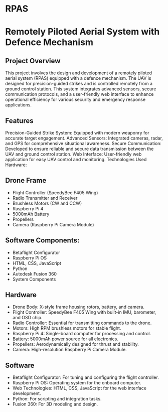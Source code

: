 # RPAS

# Remotely Piloted Aerial System with Defence Mechanism
## Project Overview
This project involves the design and development of a remotely piloted aerial system (RPAS) equipped with a defence mechanism. The UAV is designed for precision-guided strikes and is controlled remotely from a ground control station. This system integrates advanced sensors, secure communication protocols, and a user-friendly web interface to enhance operational efficiency for various security and emergency response applications.

## Features
Precision-Guided Strike System: Equipped with modern weaponry for accurate target engagement.
Advanced Sensors: Integrated cameras, radar, and GPS for comprehensive situational awareness.
Secure Communication: Developed to ensure reliable and secure data transmission between the UAV and ground control station.
Web Interface: User-friendly web application for easy UAV control and monitoring.
Technologies Used
Hardware:

## Drone Frame
- Flight Controller (SpeedyBee F405 Wing)
- Radio Transmitter and Receiver
- Brushless Motors (CW and CCW)
- Raspberry Pi 4
- 5000mAh Battery
- Propellers
- Camera (Raspberry Pi Camera Module)

## Software Components:
- Betaflight Configurator
- Raspberry Pi OS
- HTML, CSS, JavaScript
- Python
- Autodesk Fusion 360
- System Components

## Hardware
- Drone Body: X-style frame housing rotors, battery, and camera.
- Flight Controller: SpeedyBee F405 Wing with built-in IMU, barometer, and OSD chip.
- Radio Controller: Essential for transmitting commands to the drone.
- Motors: High RPM brushless motors for stable flight.
- Raspberry Pi 4: Single-board computer for processing and control.
- Battery: 5000mAh power source for all electronics.
- Propellers: Aerodynamically designed for thrust and stability.
- Camera: High-resolution Raspberry Pi Camera Module.
## Software
- Betaflight Configurator: For tuning and configuring the flight controller.
- Raspberry Pi OS: Operating system for the onboard computer.
- Web Technologies: HTML, CSS, JavaScript for the web interface development.
- Python: For scripting and integration tasks.
- Fusion 360: For 3D modeling and design.
